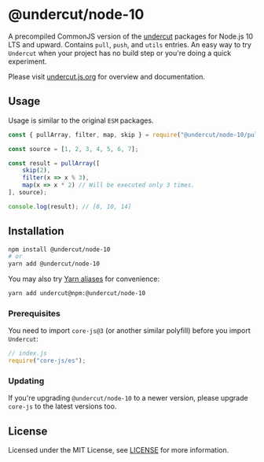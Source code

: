 # @undercut/node-10

A precompiled CommonJS version of the [undercut](https://github.com/the-spyke/undercut) packages for Node.js 10 LTS and upward. Contains `pull`, `push`, and `utils` entries. An easy way to try `Undercut` when your project has no build step or you're doing a quick experiment.

Please visit [undercut.js.org](https://undercut.js.org) for overview and documentation.

## Usage

Usage is similar to the original `ESM` packages.

```js
const { pullArray, filter, map, skip } = require("@undercut/node-10/pull");

const source = [1, 2, 3, 4, 5, 6, 7];

const result = pullArray([
    skip(2),
    filter(x => x % 3),
    map(x => x * 2) // Will be executed only 3 times.
], source);

console.log(result); // [8, 10, 14]
```

## Installation

```sh
npm install @undercut/node-10
# or
yarn add @undercut/node-10
```

You may also try [Yarn aliases](https://yarnpkg.com/en/docs/cli/add#toc-yarn-add-alias) for convenience:

```sh
yarn add undercut@npm:@undercut/node-10
```

### Prerequisites

You need to import `core-js@3` (or another similar polyfill) before you import `Undercut`:

```js
// index.js
require("core-js/es");
```

### Updating

If you're upgrading `@undercut/node-10` to a newer version, please upgrade `core-js` to the latest versions too.

## License

Licensed under the MIT License, see [LICENSE](LICENSE) for more information.
